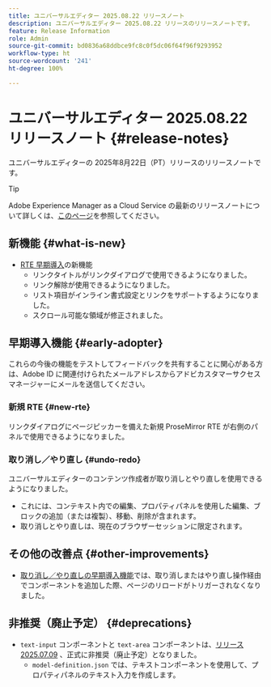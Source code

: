 ```yaml
---
title: ユニバーサルエディター 2025.08.22 リリースノート
description: ユニバーサルエディター 2025.08.22 リリースのリリースノートです。
feature: Release Information
role: Admin
source-git-commit: bd0836a68ddbce9fc8c0f5dc06f64f96f9293952
workflow-type: ht
source-wordcount: '241'
ht-degree: 100%

---
```



# ユニバーサルエディター 2025.08.22 リリースノート {#release-notes}

ユニバーサルエディターの 2025年8月22日（PT）リリースのリリースノートです。

>[!TIP]
>
>Adobe Experience Manager as a Cloud Service の最新のリリースノートについて詳しくは、[このページ](/help/release-notes/release-notes-cloud/release-notes-current.md)を参照してください。

## 新機能 {#what-is-new}

* [RTE 早期導入](#new-rte)の新機能
   * リンクタイトルがリンクダイアログで使用できるようになりました。
   * リンク解除が使用できるようになりました。
   * リスト項目がインライン書式設定とリンクをサポートするようになりました。
   * スクロール可能な領域が修正されました。

## 早期導入機能 {#early-adopter}

これらの今後の機能をテストしてフィードバックを共有することに関心がある方は、Adobe ID に関連付けられたメールアドレスからアドビカスタマーサクセスマネージャーにメールを送信してください。

### 新規 RTE {#new-rte}

リンクダイアログにページピッカーを備えた新規 ProseMirror RTE が右側のパネルで使用できるようになりました。

### 取り消し／やり直し {#undo-redo}

ユニバーサルエディターのコンテンツ作成者が取り消しとやり直しを使用できるようになりました。

* これには、コンテキスト内での編集、プロパティパネルを使用した編集、ブロックの追加（または複製）、移動、削除が含まれます。
* 取り消しとやり直しは、現在のブラウザーセッションに限定されます。

## その他の改善点 {#other-improvements}

* [取り消し／やり直しの早期導入機能](#undo-redo)では、取り消しまたはやり直し操作経由でコンポーネントを追加した際、ページのリロードがトリガーされなくなりました。

## 非推奨（廃止予定） {#deprecations}

* `text-input` コンポーネントと `text-area` コンポーネントは、[リリース 2025.07.09](/help/release-notes/universal-editor/2025/2025-07-09.md) 、正式に非推奨（廃止予定）となりました。
   * `model-definition.json` では、テキストコンポーネントを使用して、プロパティパネルのテキスト入力を作成します。
